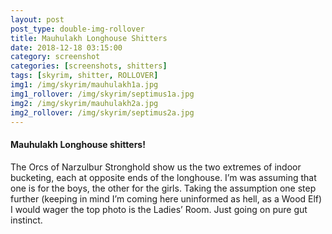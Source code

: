 ```yaml
---
layout: post
post_type: double-img-rollover
title: Mauhulakh Longhouse Shitters
date: 2018-12-18 03:15:00
category: screenshot
categories: [screenshots, shitters]
tags: [skyrim, shitter, ROLLOVER]
img1: /img/skyrim/mauhulakh1a.jpg
img1_rollover: /img/skyrim/septimus1a.jpg
img2: /img/skyrim/mauhulakh2a.jpg
img2_rollover: /img/skyrim/septimus2a.jpg
---
```

#### Mauhulakh Longhouse shitters!

The Orcs of Narzulbur Stronghold show us the two extremes of indoor bucketing, each at opposite ends of the longhouse. I’m was assuming that one is for the boys, the other for the girls. Taking the assumption one step further (keeping in mind I’m coming here uninformed as hell, as a Wood Elf) I would wager the top photo is the Ladies’ Room. Just going on pure gut instinct.
